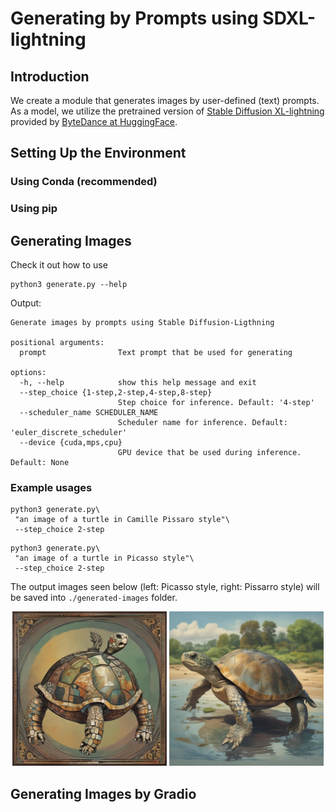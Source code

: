 # Generating by Prompts using SDXL-lightning

## Introduction

We create a module that generates images by user-defined (text) prompts. As a model, we utilize the pretrained version of [Stable Diffusion XL-lightning](https://arxiv.org/abs/2402.13929) provided by [ByteDance at HuggingFace](https://huggingface.co/ByteDance/SDXL-Lightning).

## Setting Up the Environment

### Using Conda (recommended)

### Using pip

## Generating Images

Check it out how to use

~~~
python3 generate.py --help
~~~

Output:

~~~
Generate images by prompts using Stable Diffusion-Ligthning

positional arguments:
  prompt                Text prompt that be used for generating

options:
  -h, --help            show this help message and exit
  --step_choice {1-step,2-step,4-step,8-step}
                        Step choice for inference. Default: '4-step'
  --scheduler_name SCHEDULER_NAME
                        Scheduler name for inference. Default: 'euler_discrete_scheduler'
  --device {cuda,mps,cpu}
                        GPU device that be used during inference. Default: None
~~~

### Example usages

~~~
python3 generate.py\
 "an image of a turtle in Camille Pissaro style"\
 --step_choice 2-step
~~~
~~~
python3 generate.py\
 "an image of a turtle in Picasso style"\
 --step_choice 2-step
~~~

The output images seen below (left: Picasso style, right: Pissarro style) will be saved into `./generated-images` folder.

<p align="center">
  <img src="files-for-readme/picasso_turtle.jpg" width="49%" />
  <img src="files-for-readme/pissarro_turtle.jpg" width="49%" />
</p>

## Generating Images by Gradio